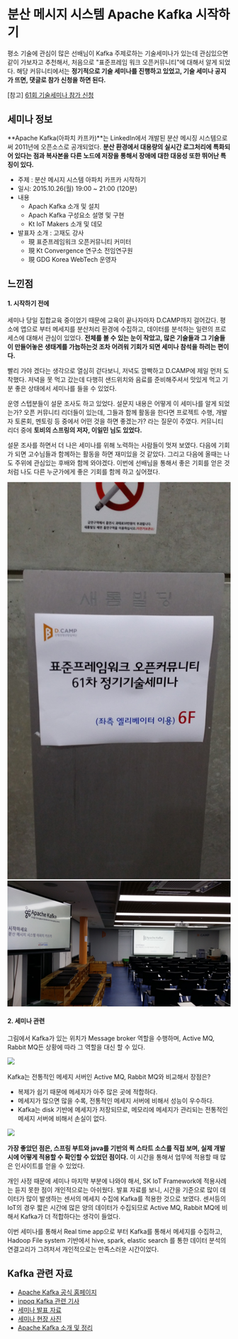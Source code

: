 # 분산 메시지 시스템 Apache Kafka 시작하기
평소 기술에 관심이 많은 선배님이 Kafka 주제로하는 기술세미나가 있는데 관심있으면 같이 가보자고 추천해서, 처음으로 "표준프레임
워크 오픈커뮤니티"에 대해서 알게 되었다. 해당 커뮤니티에서는 **정기적으로 기술 세미나를 진행하고 있었고, 기술 세미나 공지가 뜨면, 댓글로 참가 신청을 하면 된다.**

[참고] [61회 기술세미나 참가 신청 ](http://open.egovframe.kr/cop/bbs/selectBoardArticle.do?bbsId=BBSMSTR_000000000014&nttId=16779)

## 세미나 정보
**Apache Kafka(아파치 카프카)**는 LinkedIn에서 개발된 분산 메시징 시스템으로써 2011년에 오픈소스로 공개되었다. **분산 환경에서 대용량의 실시간 로그처리에 특화되어 있다는 점과 복사본을 다른 노드에 저장을 통해서 장애에 대한 대응성 또한 뛰어난 특징이 있다.**

* 주제 : 분산 메시지 시스템 아파치 카프카 시작하기
* 일시: 2015.10.26(월) 19:00 ~ 21:00 (120분)
* 내용  
  - Apach Kafka 소개 및 설치
  - Apach Kafka 구성요소 설명 및 구현
  - Kt IoT Makers 소개 및 데모
* 발표자 소개 : 고재도 강사
  - 現 표준프레임워크 오픈커뮤니티 커미터
  - 現 Kt Convergence  연구소 전임연구원
  - 現 GDG Korea WebTech 운영자

## 느낀점
#### 1. 시작하기 전에
세미나 당일 집합교육 중이었기 때문에 교육이 끝나자마자 D.CAMP까지 걸어갔다. 평소에 앱으로 부터 메세지를 분산처리 환경에 수집하고, 데이터를 분석하는 일련의 프로세스에 대해서 관심이 있었다. **전체를 볼 수 있는 눈이 작았고, 많은 기술들과 그 기술들이 만들어놓은 생태계를 가늠하는것 조차 어려워 기회가 되면 세미나 참석을 하려는 편이다.**

빨리 가야 겠다는 생각으로 열심히 걷다보니, 저녁도 깜빡하고 D.CAMP에 제일 먼저 도착했다. 저녁을 못 먹고 갔는데 다행히 샌드위치와 음료를 준비해주셔서 맛있게 먹고 기분 좋은 상태에서 세미나를 들을 수 있었다.

운영 스텝분들이 설문 조사도 하고 있었다. 설문지 내용은 어떻게 이 세미나를 알게 되었는가? 오픈 커뮤니티 리더들이 있는데, 그들과 함께 활동을 한다면 프로젝트 수행, 개발자 토론회, 멘토링 등 중에서 어떤 것을 하면 좋겠는가? 라는 질문이 주였다. 커뮤니티 리더 중에 **토비의 스프링의 저자, 이일민 님도 있었다.**

설문 조사를 하면서 더 나은 세미나를 위해 노력하는 사람들이 멋져 보였다. 다음에 기회가 되면 고수님들과 함께하는 활동을 하면 재미있을 것 같았다. 그리고 다음에 올때는 나도 주위에 관심있는 후배와 함께 와야겠다. 이번에 선배님을 통해서 좋은 기회를 얻은 것처럼 나도 다른 누군가에게 좋은 기회를 함께 하고 싶어졌다.

![](https://github.com/gregor77/conference/blob/master/2015/Apache_Kafka/image/enterance.jpg)
![](https://github.com/gregor77/conference/blob/master/2015/Apache_Kafka/image/seminar1.jpg)

#### 2. 세미나 관련
그림에서 Kafka가 있는 위치가 Message broker 역할을 수행하며, Active MQ, Rabbit MQ든 상황에 따라 그 역할을 대신 할 수 있다.

![](https://github.com/gregor77/conference/blob/master/2015/Apache_Kafka/image/Apache_Kafka)

Kafka는 전통적인 메세지 서버인 Active MQ, Rabbit MQ와 비교해서 장점은?

* 복제가 쉽기 때문에 메세지가 아주 많은 곳에 적합하다.
* 메세지가 많으면 많을 수록, 전통적인 메세지 서버에 비해서 성능이 우수하다.
* Kafka는 disk 기반에 메세지가 저장되므로, 메모리에 메세지가 관리되는 전통적인 메세지 서버에 비해서 손실이 없다.

![](https://github.com/gregor77/conference/blob/master/2015/Apache_Kafka/image/compare_performance)

**가장 좋았던 점은, 스프링 부트와 java를 기반의 퀵 스타트 소스를 직접 보며, 실제 개발시에 어떻게 적용할 수 확인할 수 있었던 점이다.** 이 시간을 통해서 업무에 적용할 때 많은 인사이트를 얻을 수 있었다.

개인 사정 때문에 세미나 마지막 부분에 나와야 해서, SK IoT Framework에 적용사례는 듣지 못한 점이 개인적으로는 아쉬웠다. 발표 자료를 보니, 시간을 기준으로 많이 데이터가 많이 발생하는 센서의 메세지 수집에 Kafka를 적용한 것으로 보였다. 센서등의 IoT의 경우 짧은 시간에 많은 양의 데이터가 수집되므로 Active MQ, Rabbit MQ에 비해서 Kafka가 더 적합하다는 생각이 들었다.

이번 세미나를 통해서 Real time app으로 부터 Kafka를 통해서 메세지를 수집하고, Hadoop File system 기반에서 hive, spark, elastic search 를 통한 데이터 분석의 연결고리가 그려저서 개인적으로는 만족스러운 시간이었다.

## Kafka 관련 자료
* [Apache Kafka 공식 홈페이지](http://kafka.apache.org/)
* [inpoq Kafka 관련 기사](http://www.infoq.com/articles/apache-kafka)
* [세미나 발표 자료](http://open.egovframe.go.kr/cop/bbs/selectBoardArticle.do?bbsId=BBSMSTR_000000000015&nttId=16844)
* [세미나 현장 사진](http://open.egovframe.kr/cop/bbs/selectBoardArticle.do?bbsId=BBSMSTR_000000000014&nttId=16863)
* [Apache Kafka 소개 및 정리](http://epicdevs.com/17)

